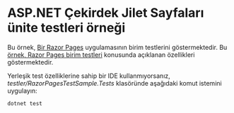 # <a name="aspnet-core-razor-pages-unit-tests-sample"></a>ASP.NET Çekirdek Jilet Sayfaları ünite testleri örneği

Bu örnek, [Bir Razor Pages](https://docs.microsoft.com/aspnet/core/mvc/razor-pages) uygulamasının birim testlerini göstermektedir. Bu [örnek, Razor Pages birim testleri](https://docs.microsoft.com/aspnet/core/test/razor-pages-tests) konusunda açıklanan özellikleri göstermektedir.

Yerleşik test özelliklerine sahip bir IDE kullanmıyorsanız, *testler/RazorPagesTestSample.Tests* klasöründe aşağıdaki komut istemini uygulayın:

```console
dotnet test
```
